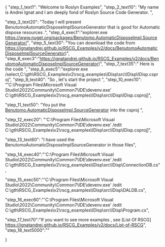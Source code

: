 {
    "step_1_text1": "Welcome to Roslyn Examples",
    "step_2_text10": "My name is Andrei Ignat and I am deeply fond of Roslyn Source Code Generator. ",

"step_3_text20": "Today I will present BenutomoAutomaticDisposeImplSourceGenerator  that is good for Automatic dispose resources .",
"step_4_exec1":"explorer.exe https://www.nuget.org/packages/Benutomo.AutomaticDisposeImpl.SourceGenerator/",
"step_5_text30": "You can download the code from https://ignatandrei.github.io/RSCG_Examples/v2/docs/BenutomoAutomaticDisposeImplSourceGenerator)",
"step_6_exec3":"https://ignatandrei.github.io/RSCG_Examples/v2/docs/BenutomoAutomaticDisposeImplSourceGenerator)",
"step_7_text35":" Here is the code ",
"step_8_exec5":"explorer.exe /select,C:\\gth\\RSCG_Examples\\v2\\rscg_examples\\IDisp\\src\\IDisp\\IDisp.csproj",
"step_9_text40": "So , let's start the project ",
"step_10_exec10": "'C:\\Program Files\\Microsoft Visual Studio\\2022\\Community\\Common7\\IDE\\devenv.exe' C:\\gth\\RSCG_Examples\\v2\\rscg_examples\\IDisp\\src\\IDisp\\IDisp.csproj]",

"step_11_text50": "You put the  [Benutomo.AutomaticDisposeImpl.SourceGenerator](https://www.nuget.org/packages/Benutomo.AutomaticDisposeImpl.SourceGenerator/) into the csproj ",

"step_12_exec20": "'C:\\Program Files\\Microsoft Visual Studio\\2022\\Community\\Common7\\IDE\\devenv.exe' /edit C:\\gth\\RSCG_Examples\\v2\\rscg_examples\\IDisp\\src\\IDisp\\IDisp.csproj]",

"step_13_text60": "I have used the BenutomoAutomaticDisposeImplSourceGenerator in those files",


"step_14_exec40":"'C:\\Program Files\\Microsoft Visual Studio\\2022\\Community\\Common7\\IDE\\devenv.exe' /edit C:\\gth\\RSCG_Examples\\v2\\rscg_examples\\IDisp\\src\\IDisp\\ConnectionDB.cs",

"step_15_exec50":"'C:\\Program Files\\Microsoft Visual Studio\\2022\\Community\\Common7\\IDE\\devenv.exe' /edit C:\\gth\\RSCG_Examples\\v2\\rscg_examples\\IDisp\\src\\IDisp\\DALDB.cs",

"step_16_exec60":"'C:\\Program Files\\Microsoft Visual Studio\\2022\\Community\\Common7\\IDE\\devenv.exe' /edit C:\\gth\\RSCG_Examples\\v2\\rscg_examples\\IDisp\\src\\IDisp\\Program.cs",

"step_17_text70":"If you want to see more examples , see  [List Of RSCG] https://ignatandrei.github.io/RSCG_Examples/v2/docs/List-of-RSCG",
"step_18_text5000":""

}